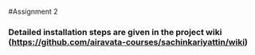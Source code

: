 #Assignment 2


### Detailed installation steps are given in the project wiki (https://github.com/airavata-courses/sachinkariyattin/wiki)


